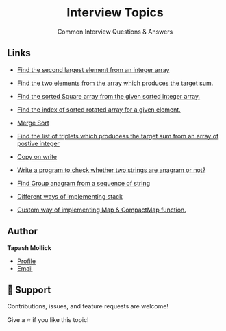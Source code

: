 <!DOCTYPE html>
<html>

<h1 align="center">Interview Topics</h1>
<p align="center">Common Interview Questions & Answers</p>

## Links

- [Find the second largest element from an integer array](https://github.com/tapashm42/InterviewTopics/blob/master/Find2ndLargestNumber.playground/Contents.swift)

- [Find the two elements from the array which produces the target sum.](https://github.com/tapashm42/InterviewTopics/blob/master/TwoNumberSum.playground/Contents.swift)

- [Find the sorted Square array from the given sorted integer array.](https://github.com/tapashm42/InterviewTopics/blob/master/sortedSquareArray.playground/Contents.swift)
  
- [Find the index of sorted rotated array for a given element.](https://github.com/tapashm42/InterviewTopics/blob/master/IndexofRotatedArrayElement.playground/Contents.swift)

- [Merge Sort](https://github.com/tapashm42/InterviewTopics/blob/master/MergesortAlgorithm.playground/Contents.swift)
  
- [Find the list of triplets which producess the target sum from an array of postive integer](https://github.com/tapashm42/InterviewTopics/blob/master/ThreeNumberSum.playground/Contents.swift)

- [Copy on write](https://github.com/tapashm42/InterviewTopics/blob/master/Copyonwrite.playground/Contents.swift)

- [Write a program to check whether two strings are anagram or not?](https://github.com/tapashm42/InterviewTopics/blob/master/Anagram.playground/Pages/AnagramCheck.xcplaygroundpage/Contents.swift)

- [Find Group anagram from a sequence of string](https://github.com/tapashm42/InterviewTopics/blob/master/Anagram.playground/Pages/GroupAnagram.xcplaygroundpage/Contents.swift)

- [Different ways of implementing stack](https://github.com/tapashm42/InterviewTopics/blob/master/StackImplementation.playground/Contents.swift)

- [Custom way of implementing Map & CompactMap function.](https://github.com/tapashm42/InterviewTopics/blob/master/CustomHigherorderFunction.playground/Contents.swift)


## Author

**Tapash Mollick**

- [Profile](https://github.com/tapashm42 "Tapash Mollick")
- [Email](mailto:tapashm42@gmail.com?subject=Hi "Hi!")

## 🤝 Support

Contributions, issues, and feature requests are welcome!

Give a ⭐️ if you like this topic!
